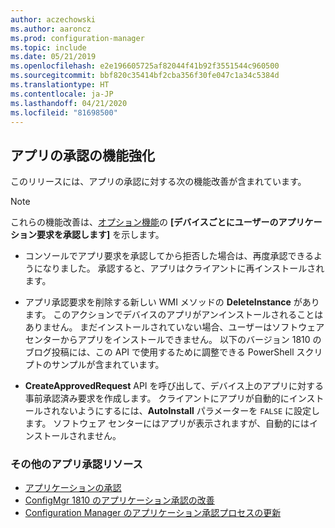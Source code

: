 ```yaml
---
author: aczechowski
ms.author: aaroncz
ms.prod: configuration-manager
ms.topic: include
ms.date: 05/21/2019
ms.openlocfilehash: e2e196605725af82044f41b92f3551544c960500
ms.sourcegitcommit: bbf820c35414bf2cba356f30fe047c1a34c5384d
ms.translationtype: HT
ms.contentlocale: ja-JP
ms.lasthandoff: 04/21/2020
ms.locfileid: "81698500"
---
```

## <a name="improvements-to-app-approvals"></a><a name="bkmk_approve"></a> アプリの承認の機能強化

<!--4224910-->

このリリースには、アプリの承認に対する次の機能改善が含まれています。

> [!Note]  
> これらの機能改善は、[オプション機能](../../../../servers/manage/install-in-console-updates.md#bkmk_options)の **[デバイスごとにユーザーのアプリケーション要求を承認します]** を示します。  

- コンソールでアプリ要求を承認してから拒否した場合は、再度承認できるようになりました。 承認すると、アプリはクライアントに再インストールされます。  

- アプリ承認要求を削除する新しい WMI メソッドの **DeleteInstance** があります。 このアクションでデバイスのアプリがアンインストールされることはありません。 まだインストールされていない場合、ユーザーはソフトウェア センターからアプリをインストールできません。 以下のバージョン 1810 のブログ投稿には、この API で使用するために調整できる PowerShell スクリプトのサンプルが含まれています。  

- **CreateApprovedRequest** API を呼び出して、デバイス上のアプリに対する事前承認済み要求を作成します。 クライアントにアプリが自動的にインストールされないようにするには、**AutoInstall** パラメーターを `FALSE` に設定します。 ソフトウェア センターにはアプリが表示されますが、自動的にはインストールされません。

### <a name="other-app-approval-resources"></a>その他のアプリ承認リソース

- [アプリケーションの承認](../../../../../apps/deploy-use/app-approval.md#bkmk_email-approve)
- [ConfigMgr 1810 のアプリケーション承認の改善](https://techcommunity.microsoft.com/t5/Configuration-Manager-Blog/Application-approval-improvements-in-ConfigMgr-1810/ba-p/303534)
- [Configuration Manager のアプリケーション承認プロセスの更新](https://techcommunity.microsoft.com/t5/Configuration-Manager-Blog/Updates-to-the-application-approval-process-in-Configuration/ba-p/275048)